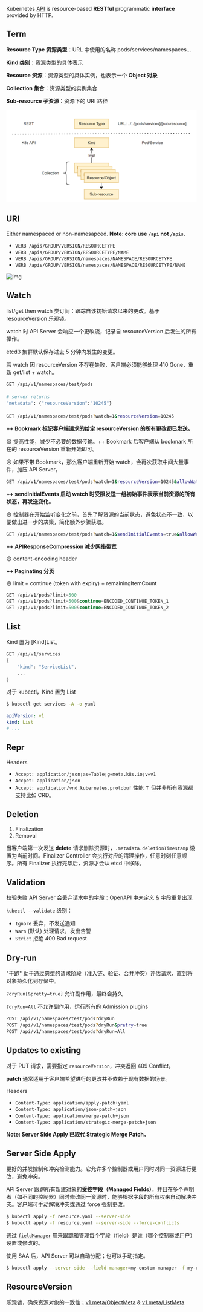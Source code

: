 Kubernetes [API](https://kubernetes.io/zh-cn/docs/reference/using-api/api-concepts/) is resource-based **RESTful** programmatic **interface** provided by HTTP.

## Term

**Resource Type 资源类型**：URL 中使用的名称 pods/services/namespaces...

**Kind 类别**：资源类型的具体表示

**Resource 资源**：资源类型的具体实例，也表示一个 **Object 对象**

**Collection 集合**：资源类型的实例集合

**Sub-resource 子资源**：资源下的 URI 路径

![image-20240812083501566](./01_api.assets/image-20240812083501566.png)

## URI

Either namespaced or non-namesapced. **Note: core use `/api` not `/apis`.**

- `VERB /apis/GROUP/VERSION/RESOURCETYPE`
- `VERB /apis/GROUP/VERSION/RESOURCETYPE/NAME`
- `VERB /apis/GROUP/VERSION/namespaces/NAMESPACE/RESOURCETYPE`
- `VERB /apis/GROUP/VERSION/namespaces/NAMESPACE/RESOURCETYPE/NAME`

![img](https://www.redhat.com/rhdc/managed-files/styles/wysiwyg_full_width/private/ohc/API-server-space-1024x604.png.webp?itok=tC9vKcO3)

## Watch

list/get then watch 类订阅：跟踪自该初始请求以来的更改。基于 resourceVersion 乐观锁。

watch 时 API Server 会响应一个更改流，记录自 resourceVersion 后发生的所有操作。

etcd3 集群默认保存过去 5 分钟内发生的变更。

若 watch 因 resourceVersion 不存在失败，客户端必须能够处理 410 Gone，重新 get/list + watch。

```bash
GET /api/v1/namespaces/test/pods

# server returns
"metadata": {"resourceVersion":"10245"}

GET /api/v1/namespaces/test/pods?watch=1&resourceVersion=10245
```

**++ Bookmark 标记客户端请求的给定 resourceVersion 的所有更改都已发送。**

:smile: 提高性能，减少不必要的数据传输。++ Bookmark 后客户端从 bookmark 所在的 resourceVersion 重新开始即可。

:cry: 如果不带 Bookmark，那么客户端重新开始 watch，会再次获取中间大量事件，加压 API Server。

```bash
GET /api/v1/namespaces/test/pods?watch=1&resourceVersion=10245&allowWatchBookmarks=true
```

**++ sendInitialEvents 启动 watch 时受限发送一组初始事件表示当前资源的所有状态，再发送变化。**

:smile: 控制器在开始监听变化之前，首先了解资源的当前状态，避免状态不一致，以便做出进一步的决策，简化额外步骤获取。

```bash
GET /api/v1/namespaces/test/pods?watch=1&sendInitialEvents=true&allowWatchBookmarks=true&resourceVersion=&resourceVersionMatch=NotOlderThan

```

**++ APIResponseCompression 减少网络带宽**

:smile: content-encoding header

**++ Paginating 分页**

:smile: limit + continue (token with expiry) + remainingItemCount

```go
GET /api/v1/pods?limit=500
GET /api/v1/pods?limit=500&continue=ENCODED_CONTINUE_TOKEN_1
GET /api/v1/pods?limit=500&continue=ENCODED_CONTINUE_TOKEN_2
```

## List

Kind 置为 [Kind]List。

```go
GET /api/v1/services
{
    "kind": "ServiceList",
    ...
}
```

对于 kubectl，Kind 置为 List

```bash
$ kubectl get services -A -o yaml
```

```yaml
apiVersion: v1
kind: List
# ...
```

## Repr

Headers

- `Accept: application/json;as=Table;g=meta.k8s.io;v=v1`
- `Accpet: application/json`
- `Accept: application/vnd.kubernetes.protobuf` 性能 ↑ 但并非所有资源都支持比如 CRD。

## Deletion

1. Finalization
2. Removal

当客户端第一次发送 **delete** 请求删除资源时，`.metadata.deletionTimestamp` 设置为当前时间。Finalizer Controller 会执行对应的清理操作，任意时刻任意顺序。所有 Finalizer 执行完毕后，资源才会从 etcd 中移除。

## Validation

校验失败 API Server 会丢弃请求中的字段：OpenAPI 中未定义 & 字段重复出现

`kubectl --validate` 级别：

- `Ignore` 丢弃，不发送通知
- `Warn` (默认) 处理请求，发出告警
- `Strict` 拒绝 400 Bad request

## Dry-run

"干跑" 助于通过典型的请求阶段（准入链、验证、合并冲突）评估请求，直到将对象持久化到存储中。

`?dryRun[&pretty=true]` 允许副作用，最终会持久

`?dryRun=All` 不允许副作用，运行所有的 Admission plugins

```bash
POST /api/v1/namespaces/test/pods?dryRun
POST /api/v1/namespaces/test/pods?dryRun&pretry=true
POST /api/v1/namespaces/test/pods?dryRun=All
```

## Updates to existing

对于 PUT 请求，需要指定 `resourceVersion`，冲突返回 409 Conflict。

**patch** 通常适用于客户端希望进行的更改并不依赖于现有数据的场景。

Headers

- `Content-Type: application/apply-patch+yaml`
- `Content-Type: application/json-patch+json`
- `Content-Type: application/merge-patch+json`
- `Content-Type: application/strategic-merge-patch+json`

**Note: Server Side Apply 已取代 Strategic Merge Patch。**

## Server Side Apply 

更好的并发控制和冲突检测能力。它允许多个控制器或用户同时对同一资源进行更改，避免冲突。

API Server 跟踪所有新建对象的**受控字段（Managed Fields）**，并且在多个声明者（如不同的控制器）同时修改同一资源时，能够根据字段的所有权来自动解决冲突。客户端可手动解决冲突或通过 force 强制更改。

```bash
$ kubectl apply -f resource.yaml --server-side
$ kubectl apply -f resource.yaml --server-side --force-conflicts
```

通过 [`fieldManager`](https://kubernetes.io/zh-cn/docs/reference/kubernetes-api/common-parameters/common-parameters/#fieldManager) 用来跟踪和管理每个字段（field）是谁（哪个控制器或用户）设置或修改的。

使用 SAA 后，API Server 可以自动分配；也可以手动指定。

```bash
$ kubectl apply --server-side --field-manager=my-custom-manager -f my-resource.yaml
```

## ResourceVersion

乐观锁，确保资源对象的一致性；[v1.meta/ObjectMeta](https://kubernetes.io/docs/reference/generated/kubernetes-api/v1.30/#objectmeta-v1-meta) & [v1.meta/ListMeta](https://kubernetes.io/docs/reference/generated/kubernetes-api/v1.30/#listmeta-v1-meta)